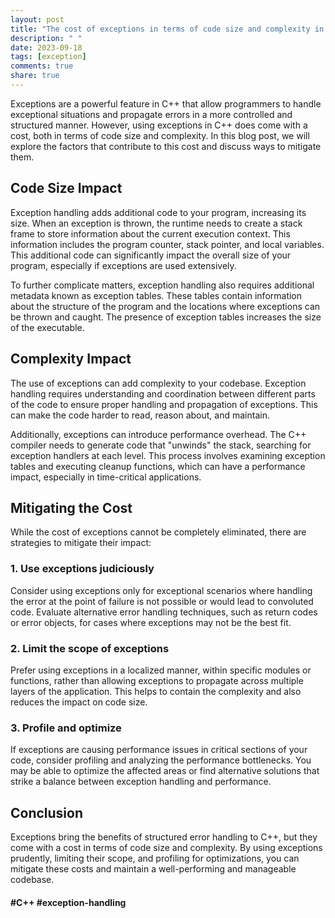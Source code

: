 ```yaml
---
layout: post
title: "The cost of exceptions in terms of code size and complexity in C++"
description: " "
date: 2023-09-18
tags: [exception]
comments: true
share: true
---
```


Exceptions are a powerful feature in C++ that allow programmers to handle exceptional situations and propagate errors in a more controlled and structured manner. However, using exceptions in C++ does come with a cost, both in terms of code size and complexity. In this blog post, we will explore the factors that contribute to this cost and discuss ways to mitigate them.

## Code Size Impact

Exception handling adds additional code to your program, increasing its size. When an exception is thrown, the runtime needs to create a stack frame to store information about the current execution context. This information includes the program counter, stack pointer, and local variables. This additional code can significantly impact the overall size of your program, especially if exceptions are used extensively.

To further complicate matters, exception handling also requires additional metadata known as exception tables. These tables contain information about the structure of the program and the locations where exceptions can be thrown and caught. The presence of exception tables increases the size of the executable.

## Complexity Impact

The use of exceptions can add complexity to your codebase. Exception handling requires understanding and coordination between different parts of the code to ensure proper handling and propagation of exceptions. This can make the code harder to read, reason about, and maintain.

Additionally, exceptions can introduce performance overhead. The C++ compiler needs to generate code that "unwinds" the stack, searching for exception handlers at each level. This process involves examining exception tables and executing cleanup functions, which can have a performance impact, especially in time-critical applications.

## Mitigating the Cost

While the cost of exceptions cannot be completely eliminated, there are strategies to mitigate their impact:

### 1. Use exceptions judiciously

Consider using exceptions only for exceptional scenarios where handling the error at the point of failure is not possible or would lead to convoluted code. Evaluate alternative error handling techniques, such as return codes or error objects, for cases where exceptions may not be the best fit.

### 2. Limit the scope of exceptions

Prefer using exceptions in a localized manner, within specific modules or functions, rather than allowing exceptions to propagate across multiple layers of the application. This helps to contain the complexity and also reduces the impact on code size.

### 3. Profile and optimize

If exceptions are causing performance issues in critical sections of your code, consider profiling and analyzing the performance bottlenecks. You may be able to optimize the affected areas or find alternative solutions that strike a balance between exception handling and performance.

## Conclusion

Exceptions bring the benefits of structured error handling to C++, but they come with a cost in terms of code size and complexity. By using exceptions prudently, limiting their scope, and profiling for optimizations, you can mitigate these costs and maintain a well-performing and manageable codebase.

#### #C++ #exception-handling